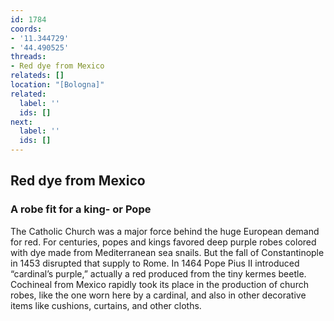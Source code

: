 ```yaml
---
id: 1784
coords:
- '11.344729'
- '44.490525'
threads:
- Red dye from Mexico
relateds: []
location: "[Bologna]"
related:
  label: ''
  ids: []
next:
  label: ''
  ids: []
---
```


## Red dye from Mexico

### A robe fit for a king- or Pope

The Catholic Church was a major force behind the huge European demand for red. For centuries, popes and kings favored deep purple robes colored with dye made from Mediterranean sea snails. But the fall of Constantinople in 1453 disrupted that supply to Rome. In 1464 Pope Pius II introduced “cardinal’s purple,” actually a red produced from the tiny kermes beetle. Cochineal from Mexico rapidly took its place in the production of church robes, like the one worn here by a cardinal, and also in other decorative items like cushions, curtains, and other cloths.
